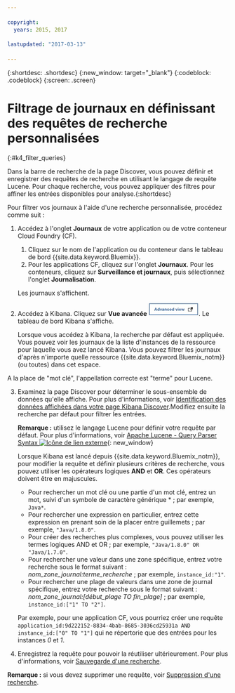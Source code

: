 ```yaml
---

copyright:
  years: 2015, 2017

lastupdated: "2017-03-13"

---
```



{:shortdesc: .shortdesc}
{:new_window: target="_blank"}
{:codeblock: .codeblock}
{:screen: .screen}

# Filtrage de journaux en définissant des requêtes de recherche personnalisées
{:#k4_filter_queries}

Dans la barre de recherche de la page Discover,  vous pouvez définir et enregistrer des requêtes de recherche en utilisant le langage de requête Lucene. Pour chaque recherche, vous pouvez appliquer des filtres pour affiner les entrées disponibles pour analyse.{:shortdesc}

Pour filtrer vos journaux à l'aide d'une recherche personnalisée, procédez comme suit :

1. Accédez à l'onglet **Journaux** de votre application ou de votre conteneur Cloud Foundry (CF). 

    1. Cliquez sur le nom de l'application ou du conteneur dans le tableau de bord {{site.data.keyword.Bluemix}}.
    2. Pour les applications CF, cliquez sur l'onglet **Journaux**. Pour les conteneurs, cliquez sur **Surveillance et journaux**, puis sélectionnez l'onglet **Journalisation**.
    
    Les journaux s'affichent.

2. Accédez à Kibana. Cliquez sur **Vue avancée** ![](images/logging_advanced_view.jpg). Le tableau de bord Kibana s'affiche.

    Lorsque vous accédez à Kibana, la recherche par défaut est appliquée. Vous pouvez voir les journaux de la liste d'instances de la ressource pour laquelle vous avez lancé Kibana. Vous pouvez filtrer les journaux d'après n'importe quelle ressource {{site.data.keyword.Bluemix_notm}} (ou toutes) dans cet espace.

A la place de "mot clé", l'appellation correcte est "terme" pour Lucene.

3. Examinez la page Discover pour déterminer le sous-ensemble de données qu'elle affiche. Pour plus d'informations, voir  [Identification des données affichées dans votre page Kibana Discover](logging_kibana_analize_logs_interactively.html#k4_identify_data).Modifiez ensuite la recherche par défaut pour filtrer les entrées.

    **Remarque :** utilisez le langage Lucene pour définir votre requête par défaut. Pour plus d'informations, voir [Apache Lucene - Query Parser Syntax  ![Icône de lien externe](../../../icons/launch-glyph.svg "Icône de lien externe")](https://lucene.apache.org/core/2_9_4/queryparsersyntax.html){: new_window}
    
    Lorsque Kibana est lancé depuis {{site.data.keyword.Bluemix_notm}}, pour modifier la requête et définir plusieurs critères de recherche, vous pouvez utiliser les opérateurs logiques **AND** et **OR**. Ces opérateurs doivent être en majuscules.    
    
    * Pour rechercher un mot clé ou une partie d'un mot clé, entrez un mot, suivi d'un symbole de caractère générique \* ; par exemple, `Java*`. 
    * Pour rechercher une expression en particulier, entrez cette expression en prenant soin de la placer entre guillemets ; par exemple, `"Java/1.8.0"`.
    * Pour créer des recherches plus complexes, vous pouvez utiliser les termes logiques AND et OR ; par exemple, `"Java/1.8.0" OR "Java/1.7.0"`.
    * Pour rechercher une valeur dans une zone spécifique, entrez votre recherche sous le format suivant : *nom_zone_journal:terme_recherche* ; par exemple, `instance_id:"1"`.
    * Pour rechercher une plage de valeurs dans une zone de journal spécifique, entrez votre recherche sous le format suivant : *nom_zone_journal:[début_plage TO fin_plage]* ; par exemple, `instance_id:["1" TO "2"]`.

     Par exemple, pour une application CF, vous pourriez créer une requête `application_id:9d222152-8834-4bab-8685-3036cd25931a AND instance_id:["0" TO "1"]` qui ne répertorie que des entrées pour les instances *0* et *1*. 

4. Enregistrez la requête pour pouvoir la réutiliser ultérieurement. Pour plus d'informations, voir [Sauvegarde d'une recherche](logging_kibana_filtering_logs.html#k4_save_search). 

**Remarque :** si vous devez supprimer une requête, voir [Suppression d'une recherche](logging_kibana_filtering_logs.html#k4_delete_search).




